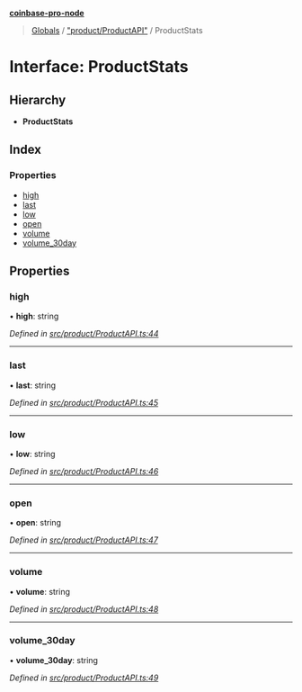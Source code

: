 **[coinbase-pro-node](../README.md)**

> [Globals](../globals.md) / ["product/ProductAPI"](../modules/_product_productapi_.md) / ProductStats

# Interface: ProductStats

## Hierarchy

- **ProductStats**

## Index

### Properties

- [high](_product_productapi_.productstats.md#high)
- [last](_product_productapi_.productstats.md#last)
- [low](_product_productapi_.productstats.md#low)
- [open](_product_productapi_.productstats.md#open)
- [volume](_product_productapi_.productstats.md#volume)
- [volume_30day](_product_productapi_.productstats.md#volume_30day)

## Properties

### high

• **high**: string

_Defined in [src/product/ProductAPI.ts:44](https://github.com/bennycode/coinbase-pro-node/blob/e6678df/src/product/ProductAPI.ts#L44)_

---

### last

• **last**: string

_Defined in [src/product/ProductAPI.ts:45](https://github.com/bennycode/coinbase-pro-node/blob/e6678df/src/product/ProductAPI.ts#L45)_

---

### low

• **low**: string

_Defined in [src/product/ProductAPI.ts:46](https://github.com/bennycode/coinbase-pro-node/blob/e6678df/src/product/ProductAPI.ts#L46)_

---

### open

• **open**: string

_Defined in [src/product/ProductAPI.ts:47](https://github.com/bennycode/coinbase-pro-node/blob/e6678df/src/product/ProductAPI.ts#L47)_

---

### volume

• **volume**: string

_Defined in [src/product/ProductAPI.ts:48](https://github.com/bennycode/coinbase-pro-node/blob/e6678df/src/product/ProductAPI.ts#L48)_

---

### volume_30day

• **volume_30day**: string

_Defined in [src/product/ProductAPI.ts:49](https://github.com/bennycode/coinbase-pro-node/blob/e6678df/src/product/ProductAPI.ts#L49)_
